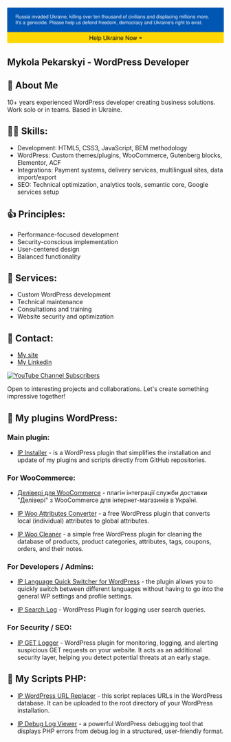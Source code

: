 [![Stand With Ukraine](https://raw.githubusercontent.com/vshymanskyy/StandWithUkraine/main/banner2-direct.svg)](https://stand-with-ukraine.pp.ua)

## Mykola Pekarskyi - WordPress Developer

## :wave: About Me
10+ years experienced WordPress developer creating business solutions. Work solo or in teams. Based in Ukraine.

## :man_technologist: Skills:

- Development: HTML5, CSS3, JavaScript, BEM methodology
- WordPress: Custom themes/plugins, WooCommerce, Gutenberg blocks, Elementor, ACF
- Integrations: Payment systems, delivery services, multilingual sites, data import/export
- SEO: Technical optimization, analytics tools, semantic core, Google services setup

## :thumbsup: Principles:

- Performance-focused development
- Security-conscious implementation
- User-centered design
- Balanced functionality

## :briefcase: Services:

- Custom WordPress development
- Technical maintenance
- Consultations and training
- Website security and optimization

##  :link: Contact:
- [My site](https://inwebpress.com/contacts/)
- [My Linkedin](https://www.linkedin.com/in/mykola-pekarskyi/)

[![YouTube Channel Subscribers](https://img.shields.io/youtube/channel/subscribers/UC9ZEeT6WrGupgza9KXpazyA)](https://www.youtube.com/@inwebpress/videos)

Open to interesting projects and collaborations. Let's create something impressive together!

## :file_folder: My plugins WordPress:

 ### Main plugin:
- [IP Installer](https://github.com/pekarskyi/ip-installer) - is a WordPress plugin that simplifies the installation and update of my plugins and scripts directly from GitHub repositories.

### For WooCommerce:

- [Делівері для WooCommerce](https://github.com/pekarskyi/ip-delivery-shipping) - плагін інтеграції служби доставки "Делівері" з WooCommerce для інтернет-магазинів в Україні.

- [IP Woo Attributes Converter](https://github.com/pekarskyi/ip-woo-attribute-converter) - a free WordPress plugin that converts local (individual) attributes to global attributes.

- [IP Woo Cleaner](https://github.com/pekarskyi/ip-woo-cleaner) - a simple free WordPress plugin for cleaning the database of products, product categories, attributes, tags, coupons, orders, and their notes.

### For Developers / Admins:

- [IP Language Quick Switcher for WordPress](https://github.com/pekarskyi/ip-language-quick-switcher-for-wp) - the plugin allows you to quickly switch between different languages without having to go into the general WP settings and profile settings.

- [IP Search Log](https://github.com/pekarskyi/ip-search-log) - WordPress Plugin for logging user search queries.

### For Security / SEO:

- [IP GET Logger](https://github.com/pekarskyi/ip-get-logger) - WordPress plugin for monitoring, logging, and alerting suspicious GET requests on your website. It acts as an additional security layer, helping you detect potential threats at an early stage.

## :file_folder: My Scripts PHP:

- [IP WordPress URL Replacer](https://github.com/pekarskyi/ip-wordpress-url-replacer) - this script replaces URLs in the WordPress database. It can be uploaded to the root directory of your WordPress installation.

- [IP Debug Log Viewer](https://github.com/pekarskyi/ip-debug-log-viewer) - a powerful WordPress debugging tool that displays PHP errors from debug.log in a structured, user-friendly format.